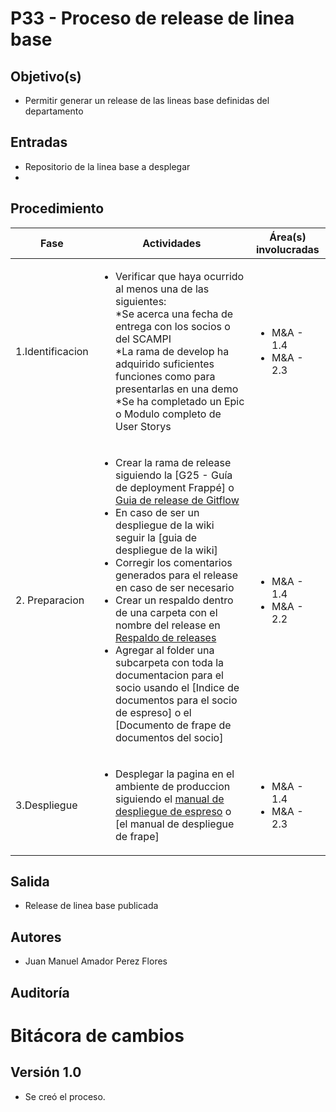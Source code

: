 # P33 - Proceso de release de linea base

## Objetivo(s)

- Permitir generar un release de las lineas base definidas del departamento

## Entradas

- Repositorio de la linea base a desplegar
- 
## Procedimiento

| Fase |   Actividades   | Área(s) involucradas |
|------|:---------------:|--------------------|
| 1.Identificacion | <ul align="left"><li>Verificar que haya ocurrido al menos una de las siguientes: <br>*Se acerca una fecha de entrega con los socios o del SCAMPI<br> *La rama de develop ha adquirido suficientes funciones como para presentarlas en una demo<br>*Se ha completado un Epic o Modulo completo de User Storys </li>| <ul><li>M&A - 1.4</li><li>M&A - 2.3</li></ul> |
| 2. Preparacion | <ul align="left"><li>Crear la rama de release siguiendo la [G25 - Guía de deployment Frappé] o [Guia de release de Gitflow](https://docs.github.com/es/repositories/releasing-projects-on-github/managing-releases-in-a-repository)</li><li>En caso de ser un despliegue de la wiki seguir la [guia de despliegue de la wiki]</li><li>Corregir los comentarios generados para el release en caso de ser necesario<li>Crear un respaldo dentro de una carpeta con el nombre del release en [Respaldo de releases](https://drive.google.com/drive/u/0/folders/1f6aYc0JVOozt5lnQEEq-tqHd7mNK6Sim)</li><li>Agregar al folder una subcarpeta con toda la documentacion para el socio usando el [Indice de documentos para el socio de espreso] o el [Documento de frape de documentos del socio]</li> | <ul><li>M&A - 1.4</li><li>M&A - 2.2</li></ul> |
| 3.Despliegue | <ul align="left"><li>Desplegar la pagina en el ambiente de produccion siguiendo el [manual de despliegue de espreso]() o [el manual de despliegue de frape]</li>| <ul><li>M&A - 1.4</li><li>M&A - 2.3</li></ul> |

## Salida

- Release de linea base publicada

## Autores

- Juan Manuel Amador Perez Flores

## Auditoría



# Bitácora de cambios

## Versión 1.0
  - Se creó el proceso.


